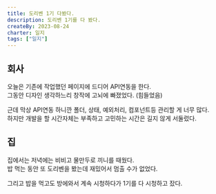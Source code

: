 ```yaml
---
title: 도리벤 1기 다봤다.
description: 도리벤 1기를 다 봤다.
createBy: 2023-08-24
charter: 일지
tags: ["일지"]
---
```


## 회사

오늘은 기존에 작업했던 페이지에 드디어 API연동을 한다.  
그동안 디자인 생각하느리 창작에 고뇌에 빠졌었다. (힘들었음)

근데 막상 API연동 하니깐 폴더, 상태, 예외처리, 컴포넌트등 관리할 게 너무 많다.  
하지만 개발을 할 시간자체는 부족하고 고민하는 시간은 길지 않게 서둘렀다.

## 집

집에서는 저녁에는 비비고 물만두로 끼니를 때웠다.  
밥 먹는 동안 또 도리벤을 봤는데 재밌어서 멈출 수가 없었다.

그리고 밥을 먹고도 방에와서 계속 시청하다가 1기를 다 시청하고 잤다.
